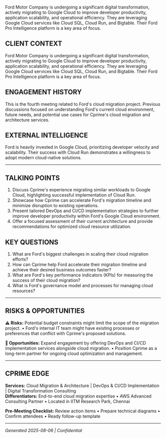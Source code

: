 Ford Motor Company is undergoing a significant digital transformation, actively migrating to Google Cloud to improve developer productivity, application scalability, and operational efficiency. They are leveraging Google Cloud services like Cloud SQL, Cloud Run, and Bigtable. Their Ford Pro Intelligence platform is a key area of focus.

## CLIENT CONTEXT
Ford Motor Company is undergoing a significant digital transformation, actively migrating to Google Cloud to improve developer productivity, application scalability, and operational efficiency. They are leveraging Google Cloud services like Cloud SQL, Cloud Run, and Bigtable. Their Ford Pro Intelligence platform is a key area of focus.

## ENGAGEMENT HISTORY
This is the fourth meeting related to Ford's cloud migration project. Previous discussions focused on understanding Ford's current cloud environment, future needs, and potential use cases for Cprime's cloud migration and architecture services.

## EXTERNAL INTELLIGENCE
Ford is heavily invested in Google Cloud, prioritizing developer velocity and scalability. Their success with Cloud Run demonstrates a willingness to adopt modern cloud-native solutions.

---

## TALKING POINTS
1. Discuss Cprime's experience migrating similar workloads to Google Cloud, highlighting successful implementation of Cloud Run.
2. Showcase how Cprime can accelerate Ford's migration timeline and minimize disruption to existing operations.
3. Present tailored DevOps and CI/CD implementation strategies to further improve developer productivity within Ford's Google Cloud environment.
4. Offer a focused assessment of their current architecture and provide recommendations for optimized cloud resource utilization.

## KEY QUESTIONS
1. What are Ford's biggest challenges in scaling their cloud migration efforts?
2. How can Cprime help Ford accelerate their migration timeline and achieve their desired business outcomes faster?
3. What are Ford's key performance indicators (KPIs) for measuring the success of their cloud migration?
4. What is Ford's governance model and processes for managing cloud resources?

---

## RISKS & OPPORTUNITIES

**⚠️ Risks:** Potential budget constraints might limit the scope of the migration project. • Ford's internal IT team might have existing processes or preferences that conflict with Cprime's proposed solutions.

**🚀 Opportunities:** Expand engagement by offering DevOps and CI/CD implementation services alongside cloud migration. • Position Cprime as a long-term partner for ongoing cloud optimization and management.

---

## CPRIME EDGE
**Services:** Cloud Migration & Architecture | DevOps & CI/CD Implementation | Digital Transformation Consulting  
**Differentiators:** End-to-end cloud migration expertise • AWS Advanced Consulting Partner • Located in IITM Research Park, Chennai

**Pre-Meeting Checklist:** Review action items • Prepare technical diagrams • Confirm attendees • Ready follow-up template

---
*Generated 2025-08-06 | Confidential*